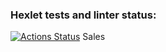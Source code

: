 ### Hexlet tests and linter status:
[![Actions Status](https://github.com/LiliyaSamigullina/data-analytics-project-92/actions/workflows/hexlet-check.yml/badge.svg)](https://github.com/LiliyaSamigullina/data-analytics-project-92/actions)
Sales
